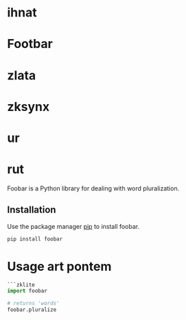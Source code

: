 # ihnat
# Footbar
# zlata
# zksynx
# ur
# rut

Foobar is a Python library for dealing with word pluralization.

## Installation

Use the package manager [pip](https://pip.pypa.io/en/stable/) to install foobar.

```bash
pip install foobar
```

# Usage art pontem

```python
```zklite
import foobar

# returns 'words'
foobar.pluralize
